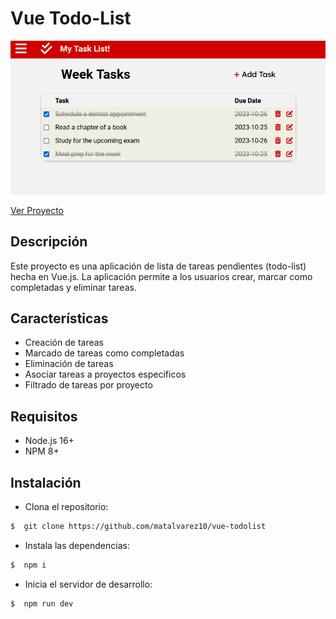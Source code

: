 # Vue Todo-List

![Page Preview](todo-preview.PNG)

[Ver Proyecto](https://matalvarez10.github.io/vue-todolist/)
## Descripción
Este proyecto es una aplicación de lista de tareas pendientes (todo-list) hecha en Vue.js. La aplicación permite a los usuarios crear, marcar como completadas y eliminar tareas.

## Características

* Creación de tareas
* Marcado de tareas como completadas
* Eliminación de tareas
* Asociar tareas a proyectos especificos
* Filtrado de tareas por proyecto

## Requisitos

* Node.js 16+
* NPM 8+

## Instalación

* Clona el repositorio:

```sh
$  git clone https://github.com/matalvarez10/vue-todolist
```

* Instala las dependencias:
```sh
$  npm i
```

* Inicia el servidor de desarrollo:

```sh
$  npm run dev
```
